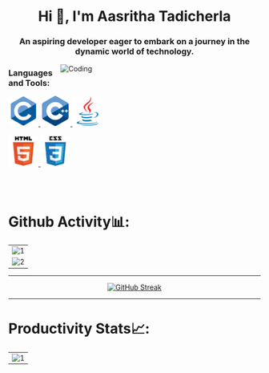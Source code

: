 <!-- ![MasterHead](https://1.bp.blogspot.com/-7A4WynwLsM...)](https://rishavchanda.io)  -->
<h1 align="center">Hi 👋, I'm Aasritha Tadicherla</h1>
<h3 align="center">An aspiring developer eager to embark on a journey in the dynamic world of technology.</h3>
<img align="right" alt="Coding" width="400" src="https://user-images.githubusercontent.com/59734313/157189039-c09b3e38-9f42-42c0-ab54-14f1574190a7.gif" alt="">

<!--   
<h3 align="left">Connect with me:</h3>
<p align="left">
</p>
 -->

<h3 align="left">Languages and Tools:</h3>
<p align="left"> 
    <a href="/" target="_blank" rel="noreferrer"> <img
            src="https://raw.githubusercontent.com/devicons/devicon/master/icons/c/c-original.svg" alt="c" width="60"
            height="60" /> </a>
    <a href="/" target="_blank" rel="noreferrer">
        <img src="https://raw.githubusercontent.com/devicons/devicon/master/icons/cplusplus/cplusplus-original.svg"
            alt="cplusplus" width="60" height="60" /> </a>
    <a href="/" target="_blank" rel="noreferrer">
        <img src="https://raw.githubusercontent.com/devicons/devicon/master/icons/java/java-original.svg" alt="java"
            width="60" height="60" /> </a>
    <br><br>
    <a href="" target="_blank" rel="noreferrer">
        <img src="https://raw.githubusercontent.com/devicons/devicon/master/icons/html5/html5-original-wordmark.svg"
            alt="html5" width="60" height="60" /> </a> <!-- Moved HTML here -->
    <a href="" target="_blank" rel="noreferrer">
        <img src="https://raw.githubusercontent.com/devicons/devicon/master/icons/css3/css3-original-wordmark.svg"
            alt="css3" width="60" height="60" /> </a> <!-- Moved CSS here -->

    
</p>
<br></br>
 
 # Github Activity📊:
 
 <table>
   <tr>
     <td><img src="https://github-readme-stats.vercel.app/api?username=aasrithat&theme=radical&show_icons=true"  display=block width=100% height=auto  alt="1" ></td>
    </tr> 
     <td><img src="https://github-readme-stats.vercel.app/api/top-langs/?username=aasrithat&theme=radical&layout=compact&hide=Jupyter%20Notebook"  display=block width=100% height=auto  alt="2" ></td>
<!--     <tr>
       <td><img src="https://github-readme-streak-stats.herokuapp.com/?user=aasrithat&theme=tokyonight"  display=block width=100% height=auto alt="3" >          </td>
   </tr> -->
 </table>

 
 <hr>

 <div align="center">
   
   [![GitHub Streak](http://github-readme-streak-stats.herokuapp.com?user=aasrithat&theme=flag-india&date_format=j%20M%5B%20Y%5D)](https://git.io/streak-stats)
   
 </div>
 
 <hr> 
 
 # Productivity Stats📈:
 <table>
   <tr>
     <td><img src="https://github-profile-summary-cards.vercel.app/api/cards/profile-details?username=aasrithat&theme=monokai"  display=block width=100% height=auto  alt="1" ></td>
    </tr> 
    <tr>
<!--        <td>
         <a href="https://github.com/jiyagupta-cs/github-readme-activity-graph#gh-light-mode-only">
          <img src="https://github-readme-activity-graph.cyclic.app/graph?username=aasrithat&theme=react&area=true&hide_border=true#gh-light-mode-only"                width="100%">
         </a>
         <a href="https://github.com/jiyagupta-cs/github-readme-activity-graph#gh-dark-mode-only">
           <img src="https://github-readme-activity-graph.cyclic.app/graph?username=aasrithat&theme=dracula&area=true&hide_border=true#gh-dark-mode-only"              width="100%">
         </a>
     </td> -->
   </td>
   </tr>
 </table>
